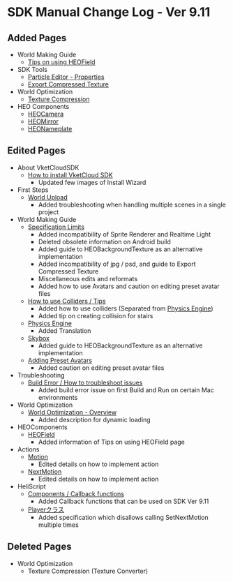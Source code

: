 # SDK Manual Change Log - Ver 9.11

## Added Pages

- World Making Guide
  - [Tips on using HEOField](https://vrhikky.github.io/VketCloudSDK_Documents/9.11/WorldMakingGuide/HEOFieldTips.html)
- SDK Tools
  - [Particle Editor - Properties](https://vrhikky.github.io/VketCloudSDK_Documents/9.11/particleeditor/pe_about_properties.html)
  - [Export Compressed Texture](https://vrhikky.github.io/VketCloudSDK_Documents/9.11/ja/SDKTools/ExportCompressedTexture.html)
- World Optimization
  - [Texture Compression](https://vrhikky.github.io/VketCloudSDK_Documents/9.11/WorldOptimization/TextureCompression.html)
- HEO Components
  - [HEOCamera](https://vrhikky.github.io/VketCloudSDK_Documents/9.11/HEOComponents/HEOCamera.html)
  - [HEOMirror](https://vrhikky.github.io/VketCloudSDK_Documents/9.11/HEOComponents/HEOMirror.html)
  - [HEONameplate](https://vrhikky.github.io/VketCloudSDK_Documents/9.11/ja/HEOComponents/HEONameplate.html)

## Edited Pages

- About VketCloudSDK
  - [How to install VketCloud SDK](https://vrhikky.github.io/VketCloudSDK_Documents/9.11/AboutVketCloudSDK/SetupSDK_external.html)
    - Updated few images of Install Wizard
- First Steps
  - [World Upload](https://vrhikky.github.io/VketCloudSDK_Documents/9.11/FirstStep/WorldUpload.html)
    - Added troubleshooting when handling multiple scenes in a single project
- World Making Guide
  - [Specification Limits](https://vrhikky.github.io/VketCloudSDK_Documents/9.11/WorldMakingGuide/UnityGuidelines.html)
    - Added incompatibility of Sprite Renderer and Realtime Light
    - Deleted obsolete information on Android build
    - Added guide to HEOBackgroundTexture as an alternative implementation
    - Added incompatibility of jpg / psd, and guide to Export Compressed Texture
    - Miscellaneous edits and reformats
    - Added how to use Avatars and caution on editing preset avatar files
  - [How to use Colliders / Tips](https://vrhikky.github.io/VketCloudSDK_Documents/9.11/WorldMakingGuide/Collider.html)
    - Added how to use colliders (Separated from [Physics Engine](https://vrhikky.github.io/VketCloudSDK_Documents/9.11/WorldMakingGuide/PhysicsEngine.html))
    - Added tip on creating collision for stairs
  - [Physics Engine](https://vrhikky.github.io/VketCloudSDK_Documents/9.11/WorldMakingGuide/PhysicsEngine.html)
    - Added Translation
  - [Skybox](https://vrhikky.github.io/VketCloudSDK_Documents/9.11/WorldMakingGuide/Skybox.html)
    - Added guide to HEOBackgroundTexture as an alternative implementation
  - [Adding Preset Avatars](https://vrhikky.github.io/VketCloudSDK_Documents/9.11/ja/WorldMakingGuide/PresetAvatar.html)
    - Added caution on editing preset avatar files
- Troubleshooting
  - [Build Error / How to troubleshoot issues](https://vrhikky.github.io/VketCloudSDK_Documents/9.11/troubleshooting/BuildError.html)
    - Added build error issue on first Build and Run on certain Mac environments
- World Optimization
  - [World Optimization - Overview](https://vrhikky.github.io/VketCloudSDK_Documents/9.11/WorldMakingGuide/WorldOptimization.html)
    - Added description for dynamic loading
- HEOComponents
  - [HEOField](https://vrhikky.github.io/VketCloudSDK_Documents/9.11/HEOComponents/HEOField.html)
    - Added information of Tips on using HEOField page
- Actions
  - [Motion](https://vrhikky.github.io/VketCloudSDK_Documents/9.11/en/Actions/Avatar/Motion.html)
    - Edited details on how to implement action
  - [NextMotion](https://vrhikky.github.io/VketCloudSDK_Documents/9.11/en/Actions/Avatar/NextMotion.html)
    - Edited details on how to implement action
- HeliScript
  - [Components / Callback functions](https://vrhikky.github.io/VketCloudSDK_Documents/9.11/hs/hs_component.html)
    - Added Callback functions that can be used on SDK Ver 9.11
  - [Playerクラス](https://vrhikky.github.io/VketCloudSDK_Documents/9.11/en/hs/hs_class_player.html#setnextmotion)
    - Added specification which disallows calling SetNextMotion multiple times

## Deleted Pages

- World Optimization
  - Texture Compression (Texture Converter)
